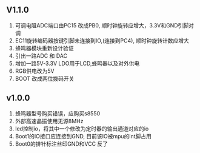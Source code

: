 
## V1.1.0
1. 可调电阻ADC端口由PC15 改成PB0, 顺时钟旋转应增大，3.3V和GND引脚对调
2. EC11旋转编码器按键引脚未连接到IO,(连接到PC4), 顺时钟旋转计数应增大
3. 蜂鸣器模块重新设计验证
4. 引出一路ADC 和 DAC
5. 增加一路5V-3.3V LDO用于LCD,蜂鸣器以及对外供电
6. RGB供电改为5V
7. BOOT 改成两位拨码开关

## v1.0.0 
1. 蜂鸣器型号购买错误，应购买s8550
2. 外部高速晶振使用无源8MHz
3. led控制io，将其中一个修改为定时器的输出通道对应的io
4. Boot1的IO接口应连接到GND, 目前该IO被mpu的int脚占用
5. Boot0的排针标注丝印GND和VCC 反了
